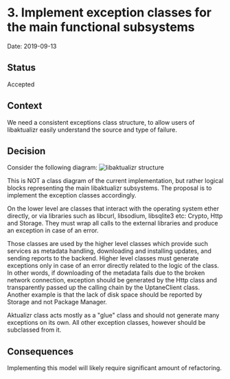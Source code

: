 # 3. Implement exception classes for the main functional subsystems

Date: 2019-09-13

## Status

Accepted

## Context

We need a consistent exceptions class structure, to allow users of libaktualizr easily understand the source and type of failure.

## Decision

Consider the following diagram:
![libaktualizr structure](https://github.com/advancedtelematic/aktualizr/blob/feat/adr-0001/docs/architecture/decisions/libaktualizr.png)

This is NOT a class diagram of the current implementation, but rather logical blocks representing the main libaktualizr subsystems. The proposal is to implement the exception classes accordingly.

On the lower level are classes that interact with the operating system ether directly, or via libraries such as libcurl, libsodium, libsqlite3 etc: Crypto, Http and Storage. They must wrap all calls to the external libraries and produce an exception in case of an error.

Those classes are used by the higher level classes which provide such services as metadata handling, downloading and installing updates, and sending reports to the backend. Higher level classes must generate exceptions only in case of an error directly related to the logic of the class. In other words, if downloading of the metadata fails due to the broken network connection, exception should be generated by the Http class and transparently passed up the calling chain by the UptaneClient class. Another example is that the lack of disk space should be reported by Storage and not Package Manager.

Aktualizr class acts mostly as a "glue" class and should not generate many exceptions on its own. All other exception classes, however should be subclassed from it.

## Consequences

Implementing this model will likely require significant amount of refactoring.
